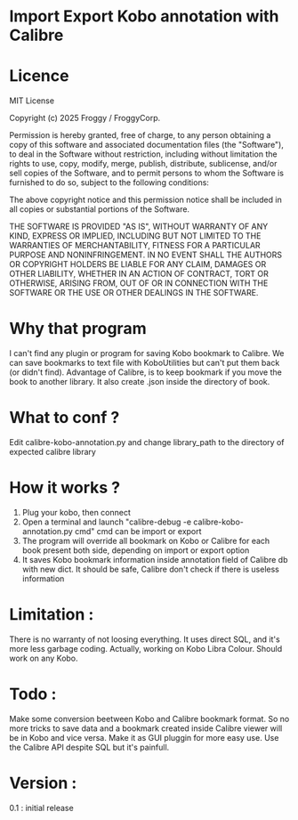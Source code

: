 # Import Export Kobo annotation with Calibre

# Licence

MIT License

Copyright (c) 2025 Froggy / FroggyCorp.

Permission is hereby granted, free of charge, to any person obtaining a copy
of this software and associated documentation files (the "Software"), to deal
in the Software without restriction, including without limitation the rights
to use, copy, modify, merge, publish, distribute, sublicense, and/or sell
copies of the Software, and to permit persons to whom the Software is
furnished to do so, subject to the following conditions:

The above copyright notice and this permission notice shall be included in all
copies or substantial portions of the Software.

THE SOFTWARE IS PROVIDED "AS IS", WITHOUT WARRANTY OF ANY KIND, EXPRESS OR
IMPLIED, INCLUDING BUT NOT LIMITED TO THE WARRANTIES OF MERCHANTABILITY,
FITNESS FOR A PARTICULAR PURPOSE AND NONINFRINGEMENT. IN NO EVENT SHALL THE
AUTHORS OR COPYRIGHT HOLDERS BE LIABLE FOR ANY CLAIM, DAMAGES OR OTHER
LIABILITY, WHETHER IN AN ACTION OF CONTRACT, TORT OR OTHERWISE, ARISING FROM,
OUT OF OR IN CONNECTION WITH THE SOFTWARE OR THE USE OR OTHER DEALINGS IN THE
SOFTWARE.

# Why that program

I can't find any plugin or program for saving Kobo bookmark to Calibre. We can save bookmarks to text file with KoboUtilities but can't put them back (or didn't find). Advantage of Calibre, is to keep bookmark if you move the book to another library. It also create .json inside the directory of book.

# What to conf ?

Edit calibre-kobo-annotation.py and change library_path to the directory of expected calibre library

# How it works ?

1. Plug your kobo, then connect
2. Open a terminal and launch "calibre-debug -e calibre-kobo-annotation.py cmd" cmd can be import or export
3. The program will override all bookmark on Kobo or Calibre for each book present both side, depending on import or export option
4. It saves Kobo bookmark information inside annotation field of Calibre db with new dict. It should be safe, Calibre don't check if there is useless information

# Limitation :

There is no warranty of not loosing everything. It uses direct SQL, and it's more less garbage coding.
Actually, working on Kobo Libra Colour. Should work on any Kobo.

# Todo :

Make some conversion beetween Kobo and Calibre bookmark format. So no more tricks to save data and a bookmark created inside Calibre viewer will be in Kobo and vice versa.
Make it as GUI pluggin for more easy use.
Use the Calibre API despite SQL but it's painfull.

# Version :

0.1 : initial release